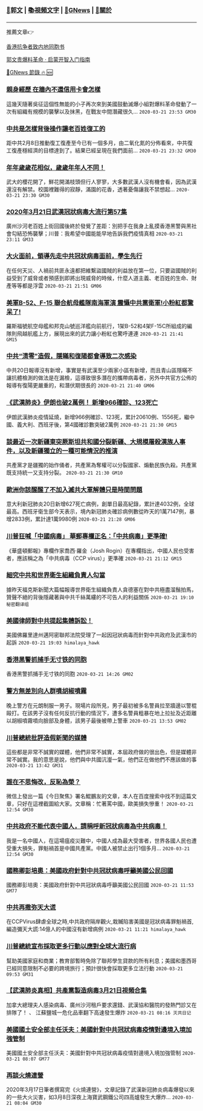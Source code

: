 ###  [:eagle:郭文](https://github.com/ourhimalayas/txt) | [:books:視頻文字](https://github.com/ourhimalayas/txt/blob/master/content/README.md) | [:newspaper:GNews](https://github.com/ourhimalayas/txt/blob/master/content/gnews/README.md) | [:pray:關於](https://github.com/ourhimalayas/home/tree/master/about)
---

推薦文章:point_right:

[香港抗争者致内地同胞书](https://github.com/ourhimalayas/news/blob/master/2019/08/a_letter_from_the_hong_kong_people.md)

[郭文贵爆料革命 · 启蒙开智入门指南](https://github.com/ourhimalayas/txt/issues/1)

[:newspaper:GNews 節錄 :fire: :new:](https://github.com/ourhimalayas/txt/blob/master/content/gnews/README.md) 



### [親身經歷 在牆內不還信用卡會怎樣](/content/gnews/1/README.md)

這幾天隨著吳征這個性無能的小子再次來到美國鼓動滅爆小組對爆料革命發動了一次有組織有規模的襲擊以及抹黑，在戰友中間潛藏很久...  `2020-03-21 23:53 GM30`

### [中共是怎樣背後操作讓老百姓復工的](/content/gnews/2/README.md)

距中共2月8日推動復工復產至今已有一個多月，由二氧化氮的分佈看來，中共復工復產穩經濟的目標達到了。結果已經呈現在我們面前...  `2020-03-21 23:32 GM30`

### [年年歲歲花相似，歲歲年年人不同！](/content/gnews/3/README.md)

武大的櫻花開了，鮮花開滿枝頭但行人寥寥，大多數武漢人沒有機會看，因為武漢還沒有解禁。校園裡難得的寂靜，滿園的花香，透著憂傷讓我不禁想起...  `2020-03-21 23:30 GM30`

### [2020年3月21日武漢冠狀病毒大流行第57集](/content/gnews/4/README.md)

廣州沙河老百姓上街回國後終於發覺了差距：別把手在我身上亂摸香港黑警與黑社會勾結恐怖襲擊；川普：我希望中國能能早地告訴我們疫情真相  `2020-03-21 23:11 GM33`

### [大火面前，領導先走中共冠狀病毒面前，學生先行](/content/gnews/5/README.md)

在任何天災、人禍前共匪永遠都把維繫盜國賊的利益放在第一位，只要盜國賊的利益受到了威脅或者預感到即將出現威脅的時候，什麼人道主義、老百姓的生命、財產等等都是浮雲  `2020-03-21 21:51 GM06`

### [美軍B-52、F-15 聯合航母艦隊南海軍演 震懾中共黨衛軍!小粉紅都驚呆了!](/content/gnews/6/README.md)

羅斯福號航空母艦和邦克山號巡洋艦向前航行，1架B-52和4架F-15C所組成的編隊則飛越航艦上方，展現出來的武力讓小粉紅也驚呼連連  `2020-03-21 21:41 GM15`

### [中共“清零”造假，隱瞞和復陽都會導致二次感染](/content/gnews/7/README.md)

中共20日報導沒有新增，事實是有武漢至少兩家小區有新增，而且青山區隱瞞不讓抗體檢測的做法是在漏檢，這導致很多潛在的攜帶病毒者，另外中共官方公佈的報導有復陽更嚴重的，和潛伏期很長的  `2020-03-21 21:40 GM06`

### [《武漢肺炎》伊朗也破2萬例！ 新增966確診、123死亡](/content/gnews/8/README.md)

伊朗武漢肺炎疫情延燒，新增966例確診、123死，累計20610例、1556死，繼中國、義大利、西班牙後，第4國確診數突破2萬例  `2020-03-21 21:30 GM15`

### [談最近一次新疆東突厥斯坦共和國分裂新疆、大規模屠殺漢族人事件，以及新疆獨立的一種可能情況的推演](/content/gnews/9/README.md)

共產黨才是疆獨的始作俑者，共產黨為奪權可以分裂國家、煽動民族仇殺。共產黨既支持統一又支持分裂。  `2020-03-21 21:30 GM10`

### [歐洲你該醒醒了不加入滅共大軍解體只是時間問題](/content/gnews/10/README.md)

意大利新冠肺炎20日新增627死亡病例，創單日最高紀錄，累計達4032例，全球最高。西班牙衛生部今天表示，境內新冠肺炎確診病例數從昨天的1萬7147例，暴增2833例，累計達1萬9980例  `2020-03-21 21:28 GM06`

### [川普狂喊「中國病毒」 華郵專欄正名：「中共病毒」更準確!](/content/gnews/11/README.md)

《華盛頓郵報》專欄作家喬西·羅金（Josh Rogin）在專欄指出，中國人民也受害者，應該稱之為「中共病毒（CCP virus）」更準確  `2020-03-21 21:12 GM15`

### [細究中共和世界衛生組織負責人勾當](/content/gnews/12/README.md)

據昨天福克斯新聞大篇幅報導世界衛生組織負責人貪德塞在對中共極盡溜鬚拍馬，贊聲不絕的背後隱藏著與中共千絲萬縷的不可告人的利益關係  `2020-03-21 19:10 秘密翻译组`

### [美國律師對中共提起集體訴訟！](/content/gnews/13/README.md)

美國佛羅里達州邁阿密聯邦法院受理了一起因冠狀病毒而針對中共政府及武漢市的起訴  `2020-03-21 19:03 himalaya_hawk`

### [香港黑警抓捕手无寸铁的同胞](/content/gnews/14/README.md)

香港黑警抓捕手无寸铁的同胞  `2020-03-21 14:26 GM02`

### [警方無差別向人群噴胡椒噴霧](/content/gnews/15/README.md)

晚上警方在元朗制服一男子。現場片段所見，男子最初被多名警員拉至牆邊以警棍毆打。在該男子沒有任何反抗行動的情況下，遭多名警員粗暴在地上拉扯及近距離以胡椒噴霧噴向臉部及身體，該男子最後被帶上警車  `2020-03-21 13:53 GM02`

### [川普總統批評造假新聞的媒體](/content/gnews/16/README.md)

這些都是非常不誠實的媒體，他們非常不誠實，本屆政府做的很出色，但是媒體非常不誠實。我的意思是說，他們與中共國沆瀣一氣，他們正在做他們不應該做的事  `2020-03-21 13:42 GM31`

### [誰在不思悔改，反恥為榮？](/content/gnews/17/README.md)

微信上發出一篇《今日聚焦》署名鯤鵬友的文章，本人在百度搜索中找不到這篇文章，只好在這裡截圖給大家。文章稱：忙著罵中國，歐美損失慘重！  `2020-03-21 12:54 GM30`

### [中共政府不能代表中國人，請稱呼新冠狀病毒為中共病毒！](/content/gnews/18/README.md)

我是一名中國人，在這場瘟疫災難中，中國人成為最大受害者，世界各國人民也遭受重大損失，罪魁禍首是中國共產黨。中國人被禁止出行1個多月...  `2020-03-21 12:54 GM30`

### [國務卿彭培奧：美國政府針對中共冠狀病毒呼籲美國公民回國](/content/gnews/19/README.md)

國務卿彭培奧：美國政府針對中共冠狀病毒呼籲美國公民回國  `2020-03-21 11:53 GM77`

### [中共再撒弥天大谎](/content/gnews/20/README.md)

在CCPVirus肆虐全球之時,中共政府隔岸觀火,栽贓陷害美國是冠狀病毒罪魁禍首,編造彌天大謊:14億人的中國沒有新增病例  `2020-03-21 11:21 himalaya_hawk`

### [川普總統宣布採取更多行動以應對全球大流行病](/content/gnews/21/README.md)

幫助美國家庭和商業；教育部暫時免除了聯邦學生貸款的所有利息；美國和墨西哥已經同意限制不必要的跨境旅行；預計很快會採取更多立法行動  `2020-03-21 09:53 GM31`

### [【武漢肺炎真相】共產黨製造病毒3月21日視頻合集](/content/gnews/22/README.md)

加拿大總理夫人感染病毒、廣州沙河租戶要求還錢、武漢協和醫院的發熱門診又在排隊了！ 、 江蘇鹽城一危化品車翻下高速發生爆炸  `2020-03-21 08:16 灭共日记`

### [美國國土安全部主任沃夫：美國針對中共冠狀病毒疫情對邊境入境加強管制](/content/gnews/23/README.md)

美國國土安全部主任沃夫：美國針對中共冠狀病毒疫情對邊境入境加強管制  `2020-03-21 08:07 GM77`

### [再談火燒連營](/content/gnews/24/README.md)

2020年3月17日筆者撰寫完《火燒連營》，文章記錄了武漢新冠肺炎病毒爆發以來的一些大火災害，如3月8日深夜上海寶武鋼鐵公司四高爐發生大爆炸...  `2020-03-21 08:04 GM30`

